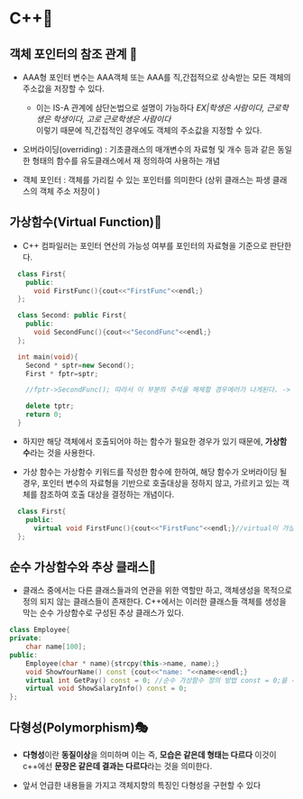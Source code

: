 # C++📜

## 객체 포인터의 참조 관계 🔁

- AAA형 포인터 변수는 AAA객체 또는 AAA를 직,간접적으로 상속받는 모든 객체의 주소값을 저장할 수 있다.

  - 이는 IS-A 관계에 삼단논법으로 설명이 가능하다 _EX|학생은 사람이다, 근로학생은 학생이다, 고로 근로학생은 사람이다_<br> 이렇기 때문에 직,간접적인 경우에도 객체의 주소값을 지정할 수 있다.

- 오버라이딩(overriding) : 기초클래스의 매개변수의 자료형 및 개수 등과 같은 동일한 형태의 함수를 유도클래스에서 재 정의하여 사용하는 개념

- 객체 포인터 : 객체를 가리킬 수 있는 포인터를 의미한다 (상위 클래스는 파생 클래스의 객체 주소 저장이 )

## 가상함수(Virtual Function)🐧

- C++ 컴파일러는 포인터 연산의 가능성 여부를 포인터의 자료형을 기준으로 판단한다.

```cpp
  class First{
    public:
      void FirstFunc(){cout<<"FirstFunc"<<endl;}
  };

  class Second: public First{
    public:
      void SecondFunc(){cout<<"SecondFunc"<<endl;}
  };

  int main(void){
    Second * sptr=new Second();
    First * fptr=sptr;

    //fptr->SecondFunc(); 따라서 이 부분의 주석을 해제할 경우에러가 나게된다. -> SecondFunc은 Second의 연산에 반해 fptr의 자료형은 First이기 때문이다.

    delete tptr;
    return 0;
  }
```

- 하지만 해당 객체에서 호출되어야 하는 함수가 필요한 경우가 있기 때문에, **가상함수**라는 것을 사용한다.

- 가상 함수는 가상함수 키워드를 작성한 함수에 한하여, 해당 함수가 오버라이딩 될 경우, 포인터 변수의 자료형을 기반으로 호출대상을 정하지 않고, 가르키고 있는 객체를 참조하여 호출 대상을 결정하는 개념이다.

```cpp
  class First{
    public:
      virtual void FirstFunc(){cout<<"FirstFunc"<<endl;}//virtual이 가상함수 키워드!
  };
```

## 순수 가상함수와 추상 클래스👼

- 클래스 중에서는 다른 클래스들과의 연관을 위한 역할만 하고, 객체생성을 목적으로 정의 되지 않는 클래스들이 존재한다. C++에서는 이러한 클래스들 객체를 생성을 막는 순수 가상함수로 구성된 추상 클래스가 있다.

```cpp
class Employee{
private:
	char name[100];
public:
	Employee(char * name){strcpy(this->name, name);}
	void ShowYourName() const {cout<<"name: "<<name<<endl;}
	virtual int GetPay() const = 0; //순수 가상함수 정의 방법 const = 0;을 추가
	virtual void ShowSalaryInfo() const = 0;
};
```

## 다형성(Polymorphism)🎭

- **다형성**이란 **동질이상**을 의미하며 이는 즉, **모습은 같은데 형태는 다르다** 이것이 c++에선 **문장은 같은데 결과는 다르다**라는 것을 의미한다.

- 앞서 언급한 내용들을 가지고 객체지향의 특징인 다형성을 구현할 수 있다
